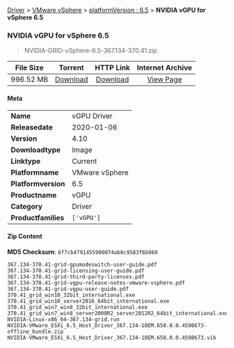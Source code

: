 
[Driver](/README.md)  >  [VMware vSphere](/index/Driver/VMware_vSphere.md)  >  [platformVersion : 6.5](/index/Driver/VMware_vSphere/6.5.md)  >  **NVIDIA vGPU for vSphere 6.5**


###    NVIDIA vGPU for vSphere 6.5

> NVIDIA-GRID-vSphere-6.5-367.134-370.41.zip   


| **File Size** | **Torrent**  | **HTTP Link** | **Internet Archive** |
|:-------------:|:------------:|:-------------:|:--------------------:|
| 996.52 MB |  [Download](https://archive.org/download/nvgpu_NVIDIA-GRID-vSphere-6.5-367.134-370.41.zip_xnlbzkdh/nvgpu_NVIDIA-GRID-vSphere-6.5-367.134-370.41.zip_xnlbzkdh_archive.torrent)       | [Download](https://archive.org/compress/nvgpu_NVIDIA-GRID-vSphere-6.5-367.134-370.41.zip_xnlbzkdh) | [View Page](https://archive.org/details/nvgpu_NVIDIA-GRID-vSphere-6.5-367.134-370.41.zip_xnlbzkdh)       |

#### Meta

<table>
<tr><td><strong>Name</strong></td><td>vGPU Driver</td></tr>
<tr><td><strong>Releasedate</strong></td><td>2020-01-06</td></tr>
<tr><td><strong>Version</strong></td><td>4.10</td></tr>
<tr><td><strong>Downloadtype</strong></td><td>Image</td></tr>
<tr><td><strong>Linktype</strong></td><td>Current</td></tr>
<tr><td><strong>Platformname</strong></td><td>VMware vSphere</td></tr>
<tr><td><strong>Platformversion</strong></td><td>6.5</td></tr>
<tr><td><strong>Productname</strong></td><td>vGPU</td></tr>
<tr><td><strong>Category</strong></td><td>Driver</td></tr>
<tr><td><strong>Productfamilies</strong></td><td><code>['vGPU']</code></td></tr>
</table>

#### Zip Content

**MD5 Checksum**: `6f7cb4791455900074ab8c9583f6b968`

```text
367.134-370.41-grid-gpumodeswitch-user-guide.pdf
367.134-370.41-grid-licensing-user-guide.pdf
367.134-370.41-grid-third-party-licenses.pdf
367.134-370.41-grid-vgpu-release-notes-vmware-vsphere.pdf
367.134-370.41-grid-vgpu-user-guide.pdf
370.41_grid_win10_32bit_international.exe
370.41_grid_win10_server2016_64bit_international.exe
370.41_grid_win7_win8_32bit_international.exe
370.41_grid_win7_win8_server2008R2_server2012R2_64bit_international.exe
NVIDIA-Linux-x86_64-367.134-grid.run
NVIDIA-VMware_ESXi_6.5_Host_Driver_367.134-1OEM.650.0.0.4598673-offline_bundle.zip
NVIDIA-VMware_ESXi_6.5_Host_Driver_367.134-1OEM.650.0.0.4598673.vib
```